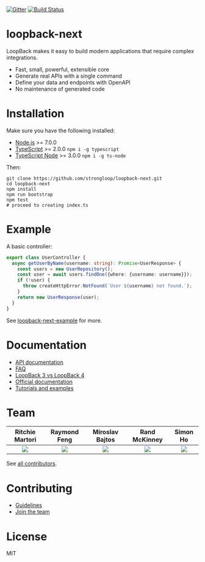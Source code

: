 [![Gitter](https://img.shields.io/gitter/room/nwjs/nw.js.svg)](https://gitter.im/strongloop/loopback) [![Build Status](https://img.shields.io/travis/rust-lang/rust.svg)](https://travis-ci.org/strongloop/loopback-next)

# loopback-next

LoopBack makes it easy to build modern applications that require complex integrations.

- Fast, small, powerful, extensible core
- Generate real APIs with a single command
- Define your data and endpoints with OpenAPI
- No maintenance of generated code

# Installation

Make sure you have the following installed:

- [Node.js](https://nodejs.org/en/download/) >= 7.0.0
- [TypeScript](https://www.typescriptlang.org/index.html#download-links) >= 2.0.0 `npm i -g typescript`
- [TypeScript Node](https://github.com/TypeStrong/ts-node#installation) >= 3.0.0 `npm i -g ts-node`

Then:

```shell
git clone https://github.com/strongloop/loopback-next.git
cd loopback-next
npm install
npm run bootstrap
npm test
# proceed to creating index.ts
```

# Example

A basic controller:

```ts
export class UserController {
  async getUserByName(username: string): Promise<UserResponse> {
    const users = new UserRepository();
    const user = await users.findOne({where: {username: username}});
    if (!user) {
      throw createHttpError.NotFound(`User ${username} not found.`);
    }
    return new UserResponse(user);
  }
}
```

See [loopback-next-example](https://github.com/strongloop/loopback-next-example) for more.

# Documentation

- [API documentation](https://github.com/strongloop/loopback-next/wiki/API-documentation)
- [FAQ](https://github.com/strongloop/loopback-next/wiki/FAQ)
- [LoopBack 3 vs LoopBack 4](https://github.com/strongloop/loopback-next/wiki/LoopBack-3-vs-LoopBack-4)
- [Official documentation](https://github.com/strongloop/loopback-next/wiki)
- [Tutorials and examples](https://github.com/strongloop/loopback-next/wiki/Tutorials-and-examples)

# Team

Ritchie Martori|Raymond Feng|Miroslav Bajtos|Rand McKinney|Simon Ho
:-:|:-:|:-:|:-:|:-:
[<img src="https://avatars2.githubusercontent.com/u/462228?v=3&s=60">](http://github.com/ritch)|[<img src="https://avatars0.githubusercontent.com/u/540892?v=3&s=60">](http://github.com/raymondfeng)|[<img src="https://avatars2.githubusercontent.com/u/1140553?v=3&s=60">](http://github.com/bajtos)|[<img src="https://avatars2.githubusercontent.com/u/2925364?v=3&s=60">](http://github.com/crandmck)|[<img src="https://avatars1.githubusercontent.com/u/1617364?v=3&s=60">](http://github.com/superkhau)

See [all contributors](https://github.com/strongloop/loopback-next/graphs/contributors).

# Contributing

- [Guidelines](https://github.com/strongloop/loopback-next/wiki/Contributing#guidelines)
- [Join the team](https://github.com/strongloop/loopback-next/issues/110)

# License

MIT
